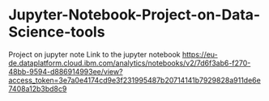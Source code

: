 # Jupyter-Notebook-Project-on-Data-Science-tools
Project on jupyter note
Link to the jupyter notebook
https://eu-de.dataplatform.cloud.ibm.com/analytics/notebooks/v2/7d6f3ab6-f270-48bb-9594-d886914993ee/view?access_token=3e7a0e4174cd9e3f231995487b20714141b7929828a911de6e7408a12b3bd8c9
